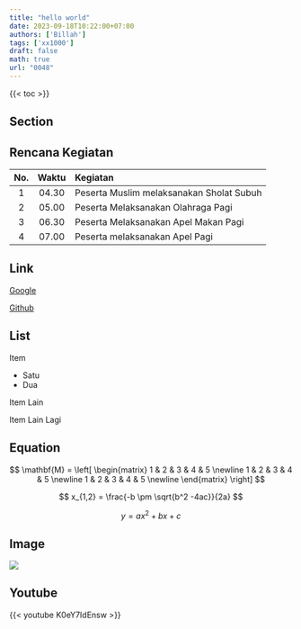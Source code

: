 ```yaml
---
title: "hello world"
date: 2023-09-18T10:22:00+07:00
authors: ['Billah']
tags: ['xx1000']
draft: false
math: true
url: "0048"
---
```

{{< toc >}}

## Section

## Rencana Kegiatan
No. | Waktu | Kegiatan
:-: | :-:| :-
1| 04.30 | Peserta Muslim melaksanakan Sholat Subuh
2| 05.00 | Peserta Melaksanakan Olahraga Pagi
3| 06.30 | Peserta Melaksanakan Apel Makan Pagi
4| 07.00 | Peserta melaksanakan Apel Pagi

## Link 
[Google](https://www.google.com)

[Github](https://www.github.com)

## List
Item
 - Satu
 - Dua

Item Lain

Item Lain Lagi

## Equation
$$
\mathbf{M} =
\left[
\begin{matrix}
1 & 2 & 3 & 4 & 5 \newline
1 & 2 & 3 & 4 & 5 \newline
1 & 2 & 3 & 4 & 5 \newline
\end{matrix}
\right]
$$

$$
x_{1,2} = \frac{-b \pm \sqrt{b^2 -4ac}}{2a}
$$

$$\tag{23}
y = ax^2 + bx +c
$$

## Image
![](https://www.kompas.com/global/image/2020/09/08/212647970/setelah-dibangun-lagi-karena-tragedi-9-11-gedung-wtc-kini-ditinggalkan?page=1)
## Youtube
{{< youtube K0eY7IdEnsw >}}